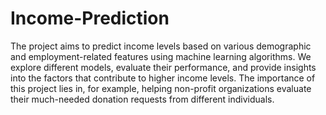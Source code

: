 # Income-Prediction
The project aims to predict income levels based on various demographic and
employment-related features using machine learning algorithms. We explore different models, evaluate their performance, and provide insights into the factors that contribute to higher income levels. The importance of this project lies in, for example, helping non-profit organizations evaluate their much-needed donation requests from different individuals.
